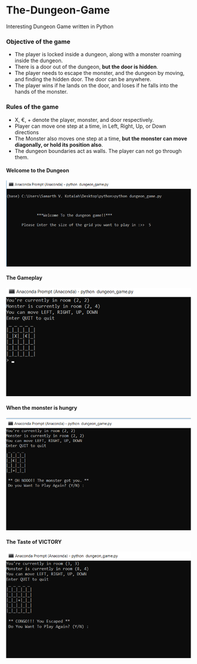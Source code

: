 # The-Dungeon-Game
Interesting Dungeon Game written in Python

### Objective of the game
- The player is locked inside a dungeon, along with a monster roaming inside the dungeon.
- There is a door out of the dungeon, **but the door is hidden**.
- The player needs to escape the monster, and the dungeon by moving, and finding the hidden door. The door can be anywhere.
- The player wins if he lands on the door, and loses if he falls into the hands of the monster.

### Rules of the game
- X, €, + denote the player, monster, and door respectively.
- Player can move one step at a time, in Left, Right, Up, or Down directions
- The Monster also moves one step at a time, **but the monster can move diagonally, or hold its position also**.
- The dungeon boundaries act as walls. The player can not go through them.

#### Welcome to the Dungeon
![](Figures/welcome_to_the_dungeon.png)

#### The Gameplay
![](Figures/gameplay.png)

#### When the monster is hungry
![](Figures/caught_by_monster.png)

#### The Taste of VICTORY
![](Figures/victory.png)
